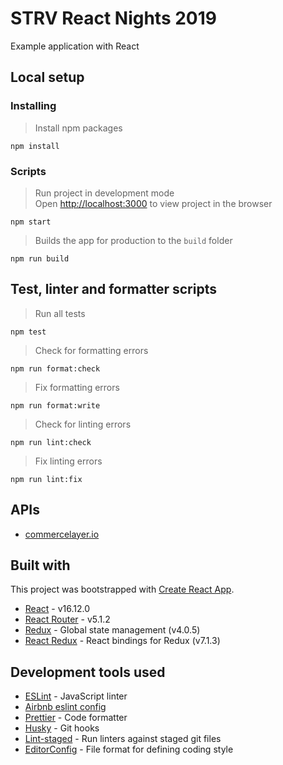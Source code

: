 # STRV React Nights 2019

Example application with React

## Local setup

### Installing

> Install npm packages

`npm install`

### Scripts

> Run project in development mode <br/> Open [http://localhost:3000](http://localhost:3000) to view project in the browser

`npm start`

> Builds the app for production to the `build` folder

`npm run build`

## Test, linter and formatter scripts

> Run all tests

`npm test`

> Check for formatting errors

`npm run format:check`

> Fix formatting errors

`npm run format:write`

> Check for linting errors

`npm run lint:check`

> Fix linting errors

`npm run lint:fix`

## APIs

- [commercelayer.io](https://commercelayer.io/)

## Built with

This project was bootstrapped with [Create React App](https://github.com/facebook/create-react-app).

- [React](https://reactjs.org/) - v16.12.0
- [React Router](https://reacttraining.com/react-router/) - v5.1.2
- [Redux](https://redux.js.org/) - Global state management (v4.0.5)
- [React Redux](https://react-redux.js.org/) - React bindings for Redux (v7.1.3)

## Development tools used

- [ESLint](https://eslint.org/) - JavaScript linter
- [Airbnb eslint config](https://www.npmjs.com/package/eslint-config-airbnb)
- [Prettier](https://prettier.io/) - Code formatter
- [Husky](https://github.com/typicode/husky#readme) - Git hooks
- [Lint-staged](https://github.com/okonet/lint-staged#readme) - Run linters against staged git files
- [EditorConfig](https://editorconfig.org/) - File format for defining coding style
